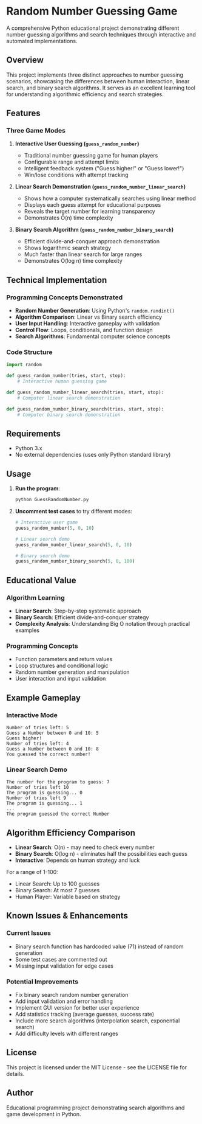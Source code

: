 # Random Number Guessing Game

A comprehensive Python educational project demonstrating different number guessing algorithms and search techniques through interactive and automated implementations.

## Overview

This project implements three distinct approaches to number guessing scenarios, showcasing the differences between human interaction, linear search, and binary search algorithms. It serves as an excellent learning tool for understanding algorithmic efficiency and search strategies.

## Features

### Three Game Modes

1. **Interactive User Guessing (`guess_random_number`)**
   - Traditional number guessing game for human players
   - Configurable range and attempt limits
   - Intelligent feedback system ("Guess higher!" or "Guess lower!")
   - Win/lose conditions with attempt tracking

2. **Linear Search Demonstration (`guess_random_number_linear_search`)**
   - Shows how a computer systematically searches using linear method
   - Displays each guess attempt for educational purposes
   - Reveals the target number for learning transparency
   - Demonstrates O(n) time complexity

3. **Binary Search Algorithm (`guess_random_number_binary_search`)**
   - Efficient divide-and-conquer approach demonstration
   - Shows logarithmic search strategy
   - Much faster than linear search for large ranges
   - Demonstrates O(log n) time complexity

## Technical Implementation

### Programming Concepts Demonstrated
- **Random Number Generation**: Using Python's `random.randint()`
- **Algorithm Comparison**: Linear vs Binary search efficiency
- **User Input Handling**: Interactive gameplay with validation
- **Control Flow**: Loops, conditionals, and function design
- **Search Algorithms**: Fundamental computer science concepts

### Code Structure
```python
import random

def guess_random_number(tries, start, stop):
    # Interactive human guessing game

def guess_random_number_linear_search(tries, start, stop):
    # Computer linear search demonstration

def guess_random_number_binary_search(tries, start, stop):
    # Computer binary search demonstration
```

## Requirements

- Python 3.x
- No external dependencies (uses only Python standard library)

## Usage

1. **Run the program**:
   ```bash
   python GuessRandomNumber.py
   ```

2. **Uncomment test cases** to try different modes:
   ```python
   # Interactive user game
   guess_random_number(5, 0, 10)

   # Linear search demo
   guess_random_number_linear_search(5, 0, 10)

   # Binary search demo
   guess_random_number_binary_search(5, 0, 100)
   ```

## Educational Value

### Algorithm Learning
- **Linear Search**: Step-by-step systematic approach
- **Binary Search**: Efficient divide-and-conquer strategy
- **Complexity Analysis**: Understanding Big O notation through practical examples

### Programming Concepts
- Function parameters and return values
- Loop structures and conditional logic
- Random number generation and manipulation
- User interaction and input validation

## Example Gameplay

### Interactive Mode
```
Number of tries left: 5
Guess a Number between 0 and 10: 5
Guess higher!
Number of tries left: 4
Guess a Number between 0 and 10: 8
You guessed the correct number!
```

### Linear Search Demo
```
The number for the program to guess: 7
Number of tries left 10
The program is guessing... 0
Number of tries left 9
The program is guessing... 1
...
The program guessed the correct Number
```

## Algorithm Efficiency Comparison

- **Linear Search**: O(n) - may need to check every number
- **Binary Search**: O(log n) - eliminates half the possibilities each guess
- **Interactive**: Depends on human strategy and luck

For a range of 1-100:
- Linear Search: Up to 100 guesses
- Binary Search: At most 7 guesses
- Human Player: Variable based on strategy

## Known Issues & Enhancements

### Current Issues
- Binary search function has hardcoded value (71) instead of random generation
- Some test cases are commented out
- Missing input validation for edge cases

### Potential Improvements
- Fix binary search random number generation
- Add input validation and error handling
- Implement GUI version for better user experience
- Add statistics tracking (average guesses, success rate)
- Include more search algorithms (interpolation search, exponential search)
- Add difficulty levels with different ranges

## License

This project is licensed under the MIT License - see the LICENSE file for details.

## Author

Educational programming project demonstrating search algorithms and game development in Python.
